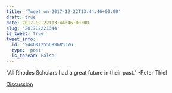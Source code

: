```yaml
---
title: 'Tweet on 2017-12-22T13:44:46+00:00'
draft: true
date: 2017-12-22T13:44:46+00:00
slug: '201712221344'
is_tweet: true
tweet_info:
  id: '944081255699685376'
  type: 'post'
  is_thread: False
---
```




"All Rhodes Scholars had a great future in their past." -Peter Thiel

[Discussion](https://x.com/sytelus/status/944081255699685376)

